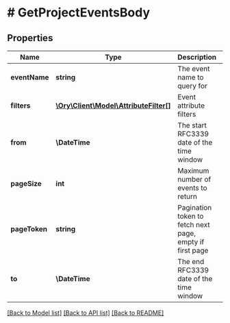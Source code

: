 # # GetProjectEventsBody

## Properties

Name | Type | Description | Notes
------------ | ------------- | ------------- | -------------
**eventName** | **string** | The event name to query for | [optional]
**filters** | [**\Ory\Client\Model\AttributeFilter[]**](AttributeFilter.md) | Event attribute filters | [optional]
**from** | **\DateTime** | The start RFC3339 date of the time window |
**pageSize** | **int** | Maximum number of events to return | [optional] [default to 25]
**pageToken** | **string** | Pagination token to fetch next page, empty if first page | [optional]
**to** | **\DateTime** | The end RFC3339 date of the time window |

[[Back to Model list]](../../README.md#models) [[Back to API list]](../../README.md#endpoints) [[Back to README]](../../README.md)
